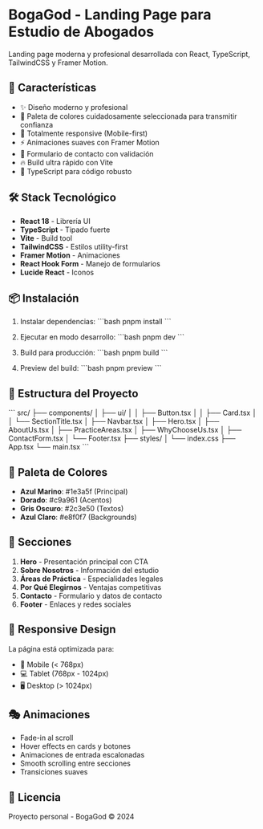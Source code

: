 # BogaGod - Landing Page para Estudio de Abogados

Landing page moderna y profesional desarrollada con React, TypeScript, TailwindCSS y Framer Motion.

## 🚀 Características

- ✨ Diseño moderno y profesional
- 🎨 Paleta de colores cuidadosamente seleccionada para transmitir confianza
- 📱 Totalmente responsive (Mobile-first)
- ⚡ Animaciones suaves con Framer Motion
- 🎯 Formulario de contacto con validación
- 🔥 Build ultra rápido con Vite
- 💪 TypeScript para código robusto

## 🛠️ Stack Tecnológico

- **React 18** - Librería UI
- **TypeScript** - Tipado fuerte
- **Vite** - Build tool
- **TailwindCSS** - Estilos utility-first
- **Framer Motion** - Animaciones
- **React Hook Form** - Manejo de formularios
- **Lucide React** - Iconos

## 📦 Instalación

1. Instalar dependencias:
\`\`\`bash
pnpm install
\`\`\`

2. Ejecutar en modo desarrollo:
\`\`\`bash
pnpm dev
\`\`\`

3. Build para producción:
\`\`\`bash
pnpm build
\`\`\`

4. Preview del build:
\`\`\`bash
pnpm preview
\`\`\`

## 📂 Estructura del Proyecto

\`\`\`
src/
├── components/
│   ├── ui/
│   │   ├── Button.tsx
│   │   ├── Card.tsx
│   │   └── SectionTitle.tsx
│   ├── Navbar.tsx
│   ├── Hero.tsx
│   ├── AboutUs.tsx
│   ├── PracticeAreas.tsx
│   ├── WhyChooseUs.tsx
│   ├── ContactForm.tsx
│   └── Footer.tsx
├── styles/
│   └── index.css
├── App.tsx
└── main.tsx
\`\`\`

## 🎨 Paleta de Colores

- **Azul Marino**: #1e3a5f (Principal)
- **Dorado**: #c9a961 (Acentos)
- **Gris Oscuro**: #2c3e50 (Textos)
- **Azul Claro**: #e8f0f7 (Backgrounds)

## 🌟 Secciones

1. **Hero** - Presentación principal con CTA
2. **Sobre Nosotros** - Información del estudio
3. **Áreas de Práctica** - Especialidades legales
4. **Por Qué Elegirnos** - Ventajas competitivas
5. **Contacto** - Formulario y datos de contacto
6. **Footer** - Enlaces y redes sociales

## 📱 Responsive Design

La página está optimizada para:
- 📱 Mobile (< 768px)
- 💻 Tablet (768px - 1024px)
- 🖥️ Desktop (> 1024px)

## 🎭 Animaciones

- Fade-in al scroll
- Hover effects en cards y botones
- Animaciones de entrada escalonadas
- Smooth scrolling entre secciones
- Transiciones suaves

## 📄 Licencia

Proyecto personal - BogaGod © 2024

